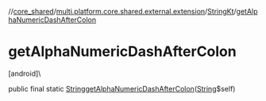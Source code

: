 //[core_shared](../../../index.md)/[multi.platform.core.shared.external.extension](../index.md)/[StringKt](index.md)/[getAlphaNumericDashAfterColon](get-alpha-numeric-dash-after-colon.md)

# getAlphaNumericDashAfterColon

[android]\

public final static [String](https://docs.oracle.com/javase/8/docs/api/java/lang/String.html)[getAlphaNumericDashAfterColon](get-alpha-numeric-dash-after-colon.md)([String](https://docs.oracle.com/javase/8/docs/api/java/lang/String.html)$self)

